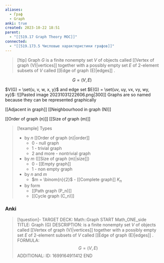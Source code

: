 ```yaml
---
aliases:
  - Граф
  - Graph
anki: true
created: 2023-10-22 18:51
parent:
  - "[[519.17 Graph Theory MOC]]"
connected:
  - "[[519.173.5 Числовые характеристики графов]]"
---
```


> [!tip] Graph $G$
>  is a finite nonempty set $V$ of objects called [[Vertex of graph (V)|vertices]] together with a possibly empty set $E$ of 2-element subsets of $V$ called [[Edge of graph (E)|edges]] .

$$G = (V,E)$$

$V(G) = \set{u, v, w, x, y}$ and edge set $E(G) = \set{uv, uy, vx, vy, wy, xy}$:
![[Pasted image 20231031222606.png|300]]
Graphs are so named because they can be represented graphically


[[Adjacent in graph]]
[[Neighbourhood in graph (N)]]

[[Order of graph (n)]]
[[Size of graph (m)]]

> [!example] Types
> - by $n$ [[Order of graph (n)|order]] 
> 	- 0 - null graph
> 	- 1 - trivial graph
> 	- 2 and more - nontrivial graph
> - by $m$ ([[Size of graph (m)|size]])
> 	- 0 - [[Empty graph]]
> 	- 1 - non empty graph
> - by $n$ and $m$
> 	- $m = \binom{n}{2}$ - [[Complete graph]] $K_n$
> - by form
> 	- [[Path graph (P_n)]]
> 	- [[Cycle graph (C_n)]]

 

### Anki
> [!question]-
TARGET DECK: Math::Graph
START
Math_ONE_side
TITLE: Graph (G)
DESCRIPTION: is a finite nonempty set $V$ of objects called [[Vertex of graph (V)|vertices]] together with a possibly empty set $E$ of 2-element subsets of $V$ called [[Edge of graph (E)|edges]] .
FORMULA: $$G = (V,E)$$
ADDITIONAL:
ID: 1699164911412
END

 








